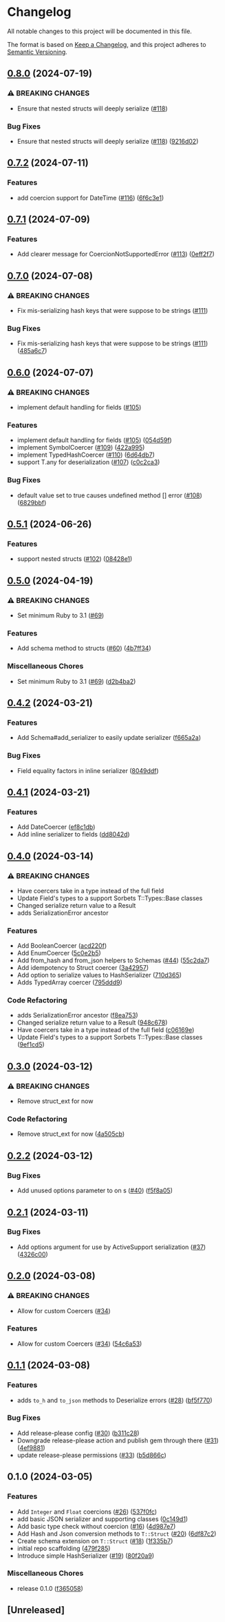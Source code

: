# Changelog
All notable changes to this project will be documented in this file.

The format is based on [Keep a Changelog](https://keepachangelog.com/en/1.0.0/),
and this project adheres to [Semantic Versioning](https://semver.org/spec/v2.0.0.html).

## [0.8.0](https://github.com/maxveldink/sorbet-schema/compare/v0.7.2...v0.8.0) (2024-07-19)


### ⚠ BREAKING CHANGES

* Ensure that nested structs will deeply serialize ([#118](https://github.com/maxveldink/sorbet-schema/issues/118))

### Bug Fixes

* Ensure that nested structs will deeply serialize ([#118](https://github.com/maxveldink/sorbet-schema/issues/118)) ([9216d02](https://github.com/maxveldink/sorbet-schema/commit/9216d028fec806540ec6763ec941e1422eb30357))

## [0.7.2](https://github.com/maxveldink/sorbet-schema/compare/v0.7.1...v0.7.2) (2024-07-11)


### Features

* add coercion support for DateTime ([#116](https://github.com/maxveldink/sorbet-schema/issues/116)) ([6f6c3e1](https://github.com/maxveldink/sorbet-schema/commit/6f6c3e151320455bc9734ebb207f746f2c139393))

## [0.7.1](https://github.com/maxveldink/sorbet-schema/compare/v0.7.0...v0.7.1) (2024-07-09)


### Features

* Add clearer message for CoercionNotSupportedError ([#113](https://github.com/maxveldink/sorbet-schema/issues/113)) ([0eff2f7](https://github.com/maxveldink/sorbet-schema/commit/0eff2f77d0ae3dfb9def11a696afd338df993a54))

## [0.7.0](https://github.com/maxveldink/sorbet-schema/compare/v0.6.0...v0.7.0) (2024-07-08)


### ⚠ BREAKING CHANGES

* Fix mis-serializing hash keys that were suppose to be strings ([#111](https://github.com/maxveldink/sorbet-schema/issues/111))

### Bug Fixes

* Fix mis-serializing hash keys that were suppose to be strings ([#111](https://github.com/maxveldink/sorbet-schema/issues/111)) ([485a6c7](https://github.com/maxveldink/sorbet-schema/commit/485a6c7a83b9e70c731930d8406925304efa04a8))

## [0.6.0](https://github.com/maxveldink/sorbet-schema/compare/v0.5.1...v0.6.0) (2024-07-07)


### ⚠ BREAKING CHANGES

* implement default handling for fields ([#105](https://github.com/maxveldink/sorbet-schema/issues/105))

### Features

* implement default handling for fields ([#105](https://github.com/maxveldink/sorbet-schema/issues/105)) ([054d59f](https://github.com/maxveldink/sorbet-schema/commit/054d59ff92c68b272d495a0816370b9a890f0f50))
* implement SymbolCoercer ([#109](https://github.com/maxveldink/sorbet-schema/issues/109)) ([422a995](https://github.com/maxveldink/sorbet-schema/commit/422a9957177039a3dde5c4daa41d597fd44f2b48))
* implement TypedHashCoercer ([#110](https://github.com/maxveldink/sorbet-schema/issues/110)) ([6d64db7](https://github.com/maxveldink/sorbet-schema/commit/6d64db7fcef8af56cb96f1ee6c42ba1e3ce076c3))
* support T.any for deserialization ([#107](https://github.com/maxveldink/sorbet-schema/issues/107)) ([c0c2ca3](https://github.com/maxveldink/sorbet-schema/commit/c0c2ca369abef136943e633b7987decad7291d98))


### Bug Fixes

* default value set to true causes undefined method [] error ([#108](https://github.com/maxveldink/sorbet-schema/issues/108)) ([6829bbf](https://github.com/maxveldink/sorbet-schema/commit/6829bbf8b6bf47db51209e9874608b7e10c38b8e))

## [0.5.1](https://github.com/maxveldink/sorbet-schema/compare/v0.5.0...v0.5.1) (2024-06-26)


### Features

* support nested structs ([#102](https://github.com/maxveldink/sorbet-schema/issues/102)) ([08428e1](https://github.com/maxveldink/sorbet-schema/commit/08428e18afdbb4121ef2f290e8a85651b2e13edf))

## [0.5.0](https://github.com/maxveldink/sorbet-schema/compare/v0.4.2...v0.5.0) (2024-04-19)


### ⚠ BREAKING CHANGES

* Set minimum Ruby to 3.1 ([#69](https://github.com/maxveldink/sorbet-schema/issues/69))

### Features

* Add schema method to structs ([#60](https://github.com/maxveldink/sorbet-schema/issues/60)) ([4b7ff34](https://github.com/maxveldink/sorbet-schema/commit/4b7ff34bc6a48c42d3ece8d1fad07bdecf0bdc11))


### Miscellaneous Chores

* Set minimum Ruby to 3.1 ([#69](https://github.com/maxveldink/sorbet-schema/issues/69)) ([d2b4ba2](https://github.com/maxveldink/sorbet-schema/commit/d2b4ba2099da24f93a22849e059627221bbda081))

## [0.4.2](https://github.com/maxveldink/sorbet-schema/compare/v0.4.1...v0.4.2) (2024-03-21)


### Features

* Add Schema#add_serializer to easily update serializer ([f665a2a](https://github.com/maxveldink/sorbet-schema/commit/f665a2ab3afbdaa3757c2d9fa489602edbdf8f8f))


### Bug Fixes

* Field equality factors in inline serializer ([8049ddf](https://github.com/maxveldink/sorbet-schema/commit/8049ddf2e1a2af45d6591c2689f2fde60afb5839))

## [0.4.1](https://github.com/maxveldink/sorbet-schema/compare/v0.4.0...v0.4.1) (2024-03-21)


### Features

* Add DateCoercer ([ef8c1db](https://github.com/maxveldink/sorbet-schema/commit/ef8c1dbdf3bd87ab2e64102fbd1434811aa353d8))
* Add inline serializer to fields ([dd8042d](https://github.com/maxveldink/sorbet-schema/commit/dd8042d8d88d67d530c7619ee3cbb108957990d1))

## [0.4.0](https://github.com/maxveldink/sorbet-schema/compare/v0.3.0...v0.4.0) (2024-03-14)


### ⚠ BREAKING CHANGES

* Have coercers take in a type instead of the full field
* Update Field's types to a support Sorbets T::Types::Base classes
* Changed serialize return value to a Result
* adds SerializationError ancestor

### Features

* Add BooleanCoercer ([acd220f](https://github.com/maxveldink/sorbet-schema/commit/acd220f55fe0ebc823de6cc43776a1f510a4acd0))
* Add EnumCoercer ([5c0e2b5](https://github.com/maxveldink/sorbet-schema/commit/5c0e2b51990dfb72218129b0935f881622324194))
* Add from_hash and from_json helpers to Schemas ([#44](https://github.com/maxveldink/sorbet-schema/issues/44)) ([55c2da7](https://github.com/maxveldink/sorbet-schema/commit/55c2da77b7c2636339c684560bf15c51ff3ff4b1))
* Add idempotency to Struct coercer ([3a42957](https://github.com/maxveldink/sorbet-schema/commit/3a42957836afee55b074fc5c8a41eac6d31ada70))
* Add option to serialize values to HashSerializer ([710d365](https://github.com/maxveldink/sorbet-schema/commit/710d365d477bd6c6bff20929fcdcc1d1cc95bdb3))
* Adds TypedArray coercer ([795ddd9](https://github.com/maxveldink/sorbet-schema/commit/795ddd97f05502b154d4cb165878c1f78935cb3c))


### Code Refactoring

* adds SerializationError ancestor ([f8ea753](https://github.com/maxveldink/sorbet-schema/commit/f8ea75304613cbab17f698006698a2524a44b538))
* Changed serialize return value to a Result ([948c678](https://github.com/maxveldink/sorbet-schema/commit/948c67815dab19793dd2f321a90797d123740e0e))
* Have coercers take in a type instead of the full field ([c06169e](https://github.com/maxveldink/sorbet-schema/commit/c06169e0fa1cf7c8f645ecabef19cc2f5facffe4))
* Update Field's types to a support Sorbets T::Types::Base classes ([9ef1cd5](https://github.com/maxveldink/sorbet-schema/commit/9ef1cd5caf09396d8dae6a4db1feeb4f88dd25e9))

## [0.3.0](https://github.com/maxveldink/sorbet-schema/compare/v0.2.2...v0.3.0) (2024-03-12)


### ⚠ BREAKING CHANGES

* Remove struct_ext for now

### Code Refactoring

* Remove struct_ext for now ([4a505cb](https://github.com/maxveldink/sorbet-schema/commit/4a505cba47b7fd0ae96d76a543f97228a3cd00d7))

## [0.2.2](https://github.com/maxveldink/sorbet-schema/compare/v0.2.1...v0.2.2) (2024-03-12)


### Bug Fixes

* Add unused options parameter to  on s ([#40](https://github.com/maxveldink/sorbet-schema/issues/40)) ([f5f8a05](https://github.com/maxveldink/sorbet-schema/commit/f5f8a05c05c2c5959b2f733f4289ddc807075c4d))

## [0.2.1](https://github.com/maxveldink/sorbet-schema/compare/v0.2.0...v0.2.1) (2024-03-11)


### Bug Fixes

* Add options argument for use by ActiveSupport serialization ([#37](https://github.com/maxveldink/sorbet-schema/issues/37)) ([4326c00](https://github.com/maxveldink/sorbet-schema/commit/4326c00d20e4f16de1c4a0562725b403fea92afd))

## [0.2.0](https://github.com/maxveldink/sorbet-schema/compare/v0.1.1...v0.2.0) (2024-03-08)


### ⚠ BREAKING CHANGES

* Allow for custom Coercers ([#34](https://github.com/maxveldink/sorbet-schema/issues/34))

### Features

* Allow for custom Coercers ([#34](https://github.com/maxveldink/sorbet-schema/issues/34)) ([54c6a53](https://github.com/maxveldink/sorbet-schema/commit/54c6a53019b18d65b18d6d1130c1034f1f6b1341))

## [0.1.1](https://github.com/maxveldink/sorbet-schema/compare/v0.1.0...v0.1.1) (2024-03-08)


### Features

* adds `to_h` and `to_json` methods to Deserialize errors ([#28](https://github.com/maxveldink/sorbet-schema/issues/28)) ([bf5f770](https://github.com/maxveldink/sorbet-schema/commit/bf5f770bc3ca176f18146dd780ad7ccd7fcb05b0))


### Bug Fixes

* Add release-please config ([#30](https://github.com/maxveldink/sorbet-schema/issues/30)) ([b311c28](https://github.com/maxveldink/sorbet-schema/commit/b311c2840d4929776e0133b061e531ae9d1f453f))
* Downgrade release-please action and publish gem through there ([#31](https://github.com/maxveldink/sorbet-schema/issues/31)) ([4ef9881](https://github.com/maxveldink/sorbet-schema/commit/4ef988120c73f42fdfa749d67b5ca0bafc4e52ce))
* update release-please permissions ([#33](https://github.com/maxveldink/sorbet-schema/issues/33)) ([b5d866c](https://github.com/maxveldink/sorbet-schema/commit/b5d866ca304879fc92c8d20ca2b303a3fcdd27c3))

## 0.1.0 (2024-03-05)

### Features

* Add `Integer` and `Float` coercions ([#26](https://github.com/maxveldink/sorbet-schema/issues/26)) ([537f0fc](https://github.com/maxveldink/sorbet-schema/commit/537f0fc4613e95e1e94ac7524488a19afb4018b7))
* add basic JSON serializer and supporting classes ([0c149d1](https://github.com/maxveldink/sorbet-schema/commit/0c149d1cb175630227ad2cd49fcbaf92a2ef22d3))
* Add basic type check without coercion ([#16](https://github.com/maxveldink/sorbet-schema/issues/16)) ([4d987e7](https://github.com/maxveldink/sorbet-schema/commit/4d987e736bea6e4650d6ed6bbf35208c63083322))
* Add Hash and Json conversion methods to `T::Struct` ([#20](https://github.com/maxveldink/sorbet-schema/issues/20)) ([6df87c2](https://github.com/maxveldink/sorbet-schema/commit/6df87c2bb8aa44363c3a02b0fe719725dbe97cb5))
* Create schema extension on `T::Struct` ([#18](https://github.com/maxveldink/sorbet-schema/issues/18)) ([1f335b7](https://github.com/maxveldink/sorbet-schema/commit/1f335b7746199034208df8b5718edae73b4158dd))
* initial repo scaffolding ([479f285](https://github.com/maxveldink/sorbet-schema/commit/479f285c08d952f1e6a9c767488657ba36c603b8))
* Introduce simple HashSerializer ([#19](https://github.com/maxveldink/sorbet-schema/issues/19)) ([80f20a9](https://github.com/maxveldink/sorbet-schema/commit/80f20a9e0164237ceb9743fa5fe062f5a03aba1f))


### Miscellaneous Chores

* release 0.1.0 ([f365058](https://github.com/maxveldink/sorbet-schema/commit/f365058a769a59acb1fd8c505907980a2896c51c))

## [Unreleased]
